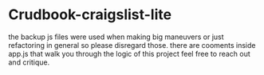 # Crudbook-craigslist-lite
the backup js files were used when making big maneuvers or just refactoring in general so please disregard those.
there are cooments inside app.js that walk you through the logic of this project feel free to reach out and critique.
